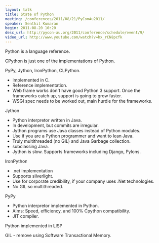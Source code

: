 ```yaml
---
layout: talk
title: State of Python
meeting: /conferences/2011/08/21/PyConAu2011/
speaker: Senthil Kumaran
begin: 2011-08-20 10:20
desc_url: http://pycon-au.org/2011/conference/schedule/event/9/
video_url: http://www.youtube.com/watch?v=hx_rCN8pcfk
---
```

Python is a language reference.

CPython is just one of the implementations of Python.

PyPy, Jython, IronPython, CLPython.

* Implemented in C.
* Reference implementation.
* Web frame works don't have good Python 3 support. Once the frameworks
catch up, support is going to grow faster.
* WSGI spec needs to be worked out, main hurdle for the frameworks.

Jython

* Python interpretor written in Java.
* In development, but commits are irregular.
* Jython programs use Java classes instead of Python modules.
* Use if you are a Python programmer and want to lean Java.
* Truly multithreaded (no GIL) and Java Garbage collection.
* subclassing Java.
* Jython is slow. Supports frameworks including Django, Pylons.

IronPython

* .net implementation
* Supports silverlight.
* Use for corporate credibility, if your company uses .Net technologies.
* No GIL so multithreaded.

PyPy

* Python interpretor implemented in Python.
* Aims: Speed, efficiency, and 100% Cpython compatibility.
* JIT compiler.

Python implemented in LISP

GIL - remove using Software Transactional Memory.
